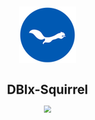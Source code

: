 <div align="center">
<img src="./resources/images/ekorn.png" width="128">
<h1 style="border: none">DBIx-Squirrel</h1>
<img src="https://img.shields.io/cpan/v/DBIx-Squirrel">
</div>
